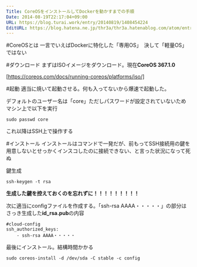 ```yaml
---
Title: CoreOSをインストールしてDockerを動かすまでの手順
Date: 2014-08-19T22:17:04+09:00
URL: https://blog.turai.work/entry/20140819/1408454224
EditURL: https://blog.hatena.ne.jp/thr3a/thr3a.hatenablog.com/atom/entry/12921228815730640441
---
```


#CoreOSとは
一言でいえばDockerに特化した「専用OS」　決して「軽量OS」ではない

#ダウンロード
まずはISOイメージをダウンロード。現在**CoreOS 367.1.0**

[https://coreos.com/docs/running-coreos/platforms/iso/]

#起動
適当に焼いて起動させる。何も入ってないから爆速で起動した。

デフォルトのユーザー名は「core」ただしパスワードが設定されていないためマシン上で以下を実行
```
sudo passwd core
```
これ以降はSSH上で操作する

#インストール
インストールはコマンドで一発だが、前もってSSH接続用の鍵を用意しないとせっかくインスコしたのに接続できない、と言った状況になって死ぬ

鍵生成
```
ssh-keygen -t rsa
```
**生成した鍵を控えておくのを忘れずに！！！！！！！！！**

次に適当にconfigファイルを作成する。「ssh-rsa AAAA・・・・・」の部分はさっき生成した**id_rsa.pub**の内容
```
#cloud-config
ssh_authorized_keys:
    - ssh-rsa AAAA・・・・・
```
最後にインストール。結構時間かかる
```
sudo coreos-install -d /dev/sda -C stable -c config
```
